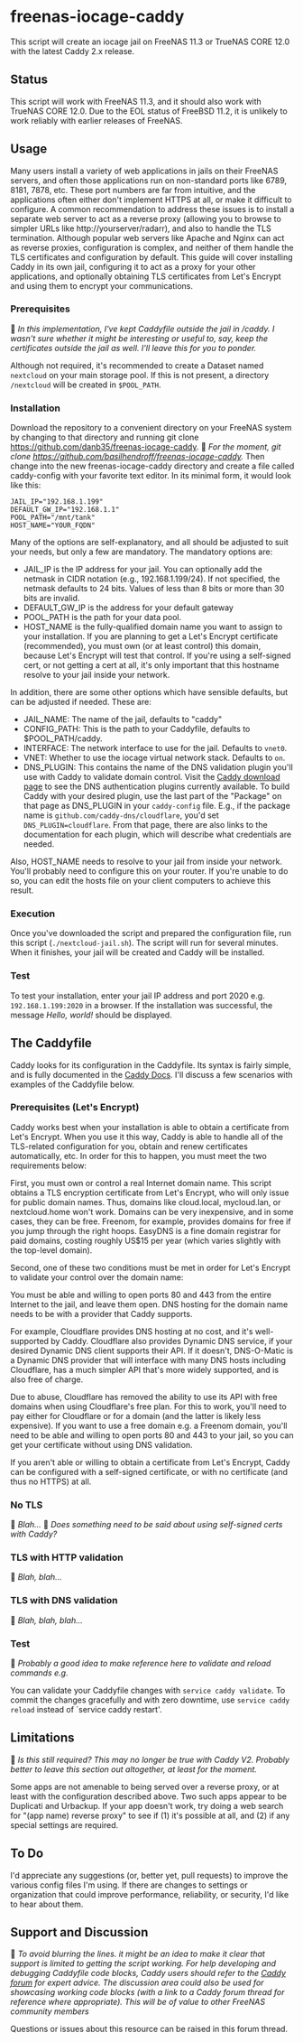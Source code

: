 # freenas-iocage-caddy
This script will create an iocage jail on FreeNAS 11.3 or TrueNAS CORE 12.0 with the latest Caddy 2.x release.

## Status
This script will work with FreeNAS 11.3, and it should also work with TrueNAS CORE 12.0. Due to the EOL status of FreeBSD 11.2, it is unlikely to work reliably with earlier releases of FreeNAS.

## Usage
Many users install a variety of web applications in jails on their FreeNAS servers, and often those applications run on non-standard ports like 6789, 8181, 7878, etc. These port numbers are far from intuitive, and the applications often either don't implement HTTPS at all, or make it difficult to configure. A common recommendation to address these issues is to install a separate web server to act as a reverse proxy (allowing you to browse to simpler URLs like http://yourserver/radarr), and also to handle the TLS termination. Although popular web servers like Apache and Nginx can act as reverse proxies, configuration is complex, and neither of them handle the TLS certificates and configuration by default. This guide will cover installing Caddy in its own jail, configuring it to act as a proxy for your other applications, and optionally obtaining TLS certificates from Let's Encrypt and using them to encrypt your communications.

### Prerequisites

:pushpin: *In this implementation, I've kept Caddyfile outside the jail in /caddy. I wasn't sure whether it might be interesting or useful to, say, keep the certificates outside the jail as well. I'll leave this for you to ponder.*

Although not required, it's recommended to create a Dataset named `nextcloud` on your main storage pool. If this is not present, a directory `/nextcloud` will be created in `$POOL_PATH`.

### Installation

Download the repository to a convenient directory on your FreeNAS system by changing to that directory and running git clone https://github.com/danb35/freenas-iocage-caddy. :pushpin: *For the moment, git clone https://github.com/basilhendroff/freenas-iocage-caddy.* Then change into the new freenas-iocage-caddy directory and create a file called caddy-config with your favorite text editor. In its minimal form, it would look like this:

```
JAIL_IP="192.168.1.199"
DEFAULT_GW_IP="192.168.1.1"
POOL_PATH="/mnt/tank"
HOST_NAME="YOUR_FQDN"
```

Many of the options are self-explanatory, and all should be adjusted to suit your needs, but only a few are mandatory. The mandatory options are:

- JAIL_IP is the IP address for your jail. You can optionally add the netmask in CIDR notation (e.g., 192.168.1.199/24). If not specified, the netmask defaults to 24 bits. Values of less than 8 bits or more than 30 bits are invalid.
- DEFAULT_GW_IP is the address for your default gateway
- POOL_PATH is the path for your data pool.
- HOST_NAME is the fully-qualified domain name you want to assign to your installation. If you are planning to get a Let's Encrypt certificate (recommended), you must own (or at least control) this domain, because Let's Encrypt will test that control. If you're using a self-signed cert, or not getting a cert at all, it's only important that this hostname resolve to your jail inside your network.

In addition, there are some other options which have sensible defaults, but can be adjusted if needed. These are:

- JAIL_NAME: The name of the jail, defaults to "caddy"
- CONFIG_PATH: This is the path to your Caddyfile, defaults to $POOL_PATH/caddy.
- INTERFACE: The network interface to use for the jail. Defaults to `vnet0`.
- VNET: Whether to use the iocage virtual network stack. Defaults to `on`.
- DNS_PLUGIN: This contains the name of the DNS validation plugin you'll use with Caddy to validate domain control. Visit the [Caddy download page](https://caddyserver.com/download) to see the DNS authentication plugins currently available. To build Caddy with your desired plugin, use the last part of the "Package" on that page as DNS_PLUGIN in your `caddy-config` file. E.g., if the package name is `github.com/caddy-dns/cloudflare`, you'd set `DNS_PLUGIN=cloudflare`. From that page, there are also links to the documentation for each plugin, which will describe what credentials are needed.

Also, HOST_NAME needs to resolve to your jail from inside your network. You'll probably need to configure this on your router. If you're unable to do so, you can edit the hosts file on your client computers to achieve this result.

### Execution

Once you've downloaded the script and prepared the configuration file, run this script (`./nextcloud-jail.sh`). The script will run for several minutes. When it finishes, your jail will be created and Caddy will be installed.

### Test

To test your installation, enter your jail IP address and port 2020 e.g. `192.168.1.199:2020` in a browser. If the installation was successful, the message *Hello, world!* should be displayed. 

## The Caddyfile
Caddy looks for its configuration in the Caddyfile. Its syntax is fairly simple, and is fully documented in the [Caddy Docs](https://caddyserver.com/docs/). I'll discuss a few scenarios with examples of the Caddyfile below.

### Prerequisites (Let's Encrypt)
Caddy works best when your installation is able to obtain a certificate from Let's Encrypt. When you use it this way, Caddy is able to handle all of the TLS-related configuration for you, obtain and renew certificates automatically, etc. In order for this to happen, you must meet the two requirements below:

First, you must own or control a real Internet domain name. This script obtains a TLS encryption certificate from Let's Encrypt, who will only issue for public domain names. Thus, domains like cloud.local, mycloud.lan, or nextcloud.home won't work. Domains can be very inexpensive, and in some cases, they can be free. Freenom, for example, provides domains for free if you jump through the right hoops. EasyDNS is a fine domain registrar for paid domains, costing roughly US$15 per year (which varies slightly with the top-level domain).

Second, one of these two conditions must be met in order for Let's Encrypt to validate your control over the domain name:

You must be able and willing to open ports 80 and 443 from the entire Internet to the jail, and leave them open.
DNS hosting for the domain name needs to be with a provider that Caddy supports. 

For example, Cloudflare provides DNS hosting at no cost, and it's well-supported by Caddy. Cloudflare also provides Dynamic DNS service, if your desired Dynamic DNS client supports their API. If it doesn't, DNS-O-Matic is a Dynamic DNS provider that will interface with many DNS hosts including Cloudflare, has a much simpler API that's more widely supported, and is also free of charge.

Due to abuse, Cloudflare has removed the ability to use its API with free domains when using Cloudflare's free plan. For this to work, you'll need to pay either for Cloudflare or for a domain (and the latter is likely less expensive). If you want to use a free domain e.g. a Freenom domain, you'll need to be able and willing to open ports 80 and 443 to your jail, so you can get your certificate without using DNS validation.

If you aren't able or willing to obtain a certificate from Let's Encrypt, Caddy can be configured with a self-signed certificate, or with no certificate (and thus no HTTPS) at all.
### No TLS
:pushpin: *Blah...*
:pushpin: *Does something need to be said about using self-signed certs with Caddy?* 

### TLS with HTTP validation
:pushpin: *Blah, blah...*

### TLS with DNS validation
:pushpin: *Blah, blah, blah...*

### Test
:pushpin: *Probably a good idea to make reference here to validate and reload commands e.g.*

You can validate your Caddyfile changes with `service caddy validate`. To commit the changes gracefully and with zero downtime, use `service caddy reload` instead of `service caddy restart'. 

## Limitations
:pushpin: *Is this still required? This may no longer be true with Caddy V2. Probably better to leave this section out altogether, at least for the moment.*

Some apps are not amenable to being served over a reverse proxy, or at least with the configuration described above. Two such apps appear to be Duplicati and Urbackup. If your app doesn't work, try doing a web search for "(app name) reverse proxy" to see if (1) it's possible at all, and (2) if any special settings are required.

## To Do
I'd appreciate any suggestions (or, better yet, pull requests) to improve the various config files I'm using. If there are changes to settings or organization that could improve performance, reliability, or security, I'd like to hear about them.

## Support and Discussion

:pushpin: *To avoid blurring the lines. it might be an idea to make it clear that support is limited to getting the script working. For help developing and debugging Caddyfile code blocks, Caddy users should refer to the [Caddy forum](https://caddy.community/) for expert advice. The discussion area could also be used for showcasing working code blocks (with a link to a Caddy forum thread for reference where appropriate). This will be of value to other FreeNAS community members*  

Questions or issues about this resource can be raised in this forum thread.
